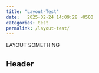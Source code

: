 ```yaml
---
title: "Layout-Test"
date:   2025-02-24 14:09:28 -0500
categories: test
permalink: /layout-test/
---
```

LAYOUT
SOMETHING
## Header
<style>
    background-color:black;
</style>

